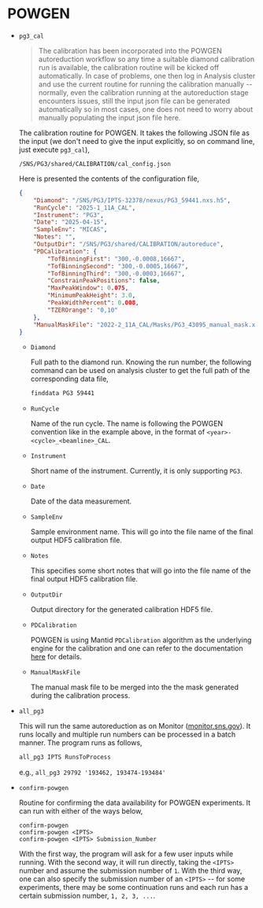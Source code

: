 POWGEN
===

- `pg3_cal`

    > The calibration has been incorporated into the POWGEN autoreduction workflow so any time a suitable diamond calibration run is available, the calibration routine will be kicked off automatically. In case of problems, one then log in Analysis cluster and use the current routine for running the calibration manually -- normally, even the calibration running at the autoreduction stage encounters issues, still the input json file can be generated automatically so in most cases, one does not need to worry about manually populating the input json file here.

    The calibration routine for POWGEN. It takes the following JSON file as the input (we don't need to give the input explicitly, so on command line, just execute `pg3_cal`),

    ```
    /SNS/PG3/shared/CALIBRATION/cal_config.json
    ```

    Here is presented the contents of the configuration file,

    ```json
    {
        "Diamond": "/SNS/PG3/IPTS-32378/nexus/PG3_59441.nxs.h5",
        "RunCycle": "2025-1_11A_CAL",
        "Instrument": "PG3",
        "Date": "2025-04-15",
        "SampleEnv": "MICAS",
        "Notes": "",
        "OutputDir": "/SNS/PG3/shared/CALIBRATION/autoreduce",
        "PDCalibration": {
            "TofBinningFirst": "300,-0.0008,16667",
            "TofBinningSecond": "300,-0.0005,16667",
            "TofBinningThird": "300,-0.0003,16667",
            "ConstrainPeakPositions": false,
            "MaxPeakWindow": 0.075,
            "MinimumPeakHeight": 3.0,
            "PeakWidthPercent": 0.008,
            "TZEROrange": "0,10"
        },
        "ManualMaskFile": "2022-2_11A_CAL/Masks/PG3_43095_manual_mask.xml"
    }
    ```

    - `Diamond`

        Full path to the diamond run. Knowing the run number, the following command can be used on analysis cluster to get the full path of the corresponding data file,

        ```bash
        finddata PG3 59441
        ```

    - `RunCycle`

        Name of the run cycle. The name is following the POWGEN convention like in the example above, in the format of `<year>-<cycle>_<beamline>_CAL`.

    - `Instrument`

        Short name of the instrument. Currently, it is only supporting `PG3`.

    - `Date`

        Date of the data measurement.

    - `SampleEnv`

        Sample environment name. This will go into the file name of the final output HDF5 calibration file.

    - `Notes`

        This specifies some short notes that will go into the file name of the final output HDF5 calibration file.

    - `OutputDir`

        Output directory for the generated calibration HDF5 file.

    - `PDCalibration`

        POWGEN is using Mantid `PDCalibration` algorithm as the underlying engine for the calibration and one can refer to the documentation [here](https://docs.mantidproject.org/nightly/algorithms/PDCalibration-v1.html) for details.

    - `ManualMaskFile`

        The manual mask file to be merged into the the mask generated during the calibration process.

- `all_pg3`

    This will run the same autoreduction as on Monitor ([monitor.sns.gov](https://monitor.sns.gov)). It runs locally and multiple run numbers can be processed in a batch manner. The program runs as follows,

    ```bash
    all_pg3 IPTS RunsToProcess
    ```

    e.g., `all_pg3 29792 '193462, 193474-193484'`

- `confirm-powgen`

    Routine for confirming the data availability for POWGEN experiments. It can run with either of the ways below,

    ```
    confirm-powgen
    confirm-powgen <IPTS>
    confirm-powgen <IPTS> Submission_Number
    ```

    With the first way, the program will ask for a few user inputs while running. With the second way, it will run directly, taking the `<IPTS>` number and assume the submission number of `1`. With the third way, one can also specify the submission number of an `<IPTS>` -- for some experiments, there may be some continuation runs and each run has a certain submission number, `1, 2, 3, ...`.